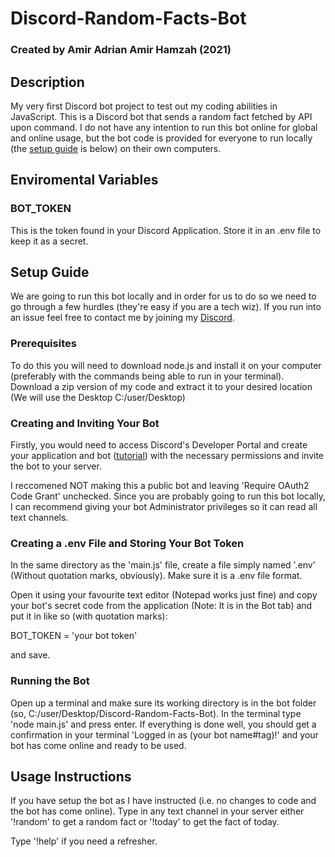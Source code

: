 # Discord-Random-Facts-Bot

### Created by Amir Adrian Amir Hamzah (2021)

## Description

My very first Discord bot project to test out my coding abilities in JavaScript. This is a Discord bot that sends a random fact fetched by API upon command. I do not have any intention to run this bot online for global and online usage, but the bot code is provided for everyone to run locally (the [setup guide](#setup-guide) is below) on their own computers.

## Enviromental Variables

### BOT_TOKEN
This is the token found in your Discord Application. Store it in an .env file to keep it as a secret.


## Setup Guide

We are going to run this bot locally and in order for us to do so we need to go through a few hurdles (they're easy if you are a tech wiz). If you run into an issue feel free to contact me by joining my [Discord](http://bit.ly/edenfreydiscord). 

### Prerequisites

To do this you will need to download node.js and install it on your computer (preferably with the commands being able to run in your terminal). Download a zip version of my code and extract it to your desired location (We will use the Desktop C:/user/Desktop)

### Creating and Inviting Your Bot

Firstly, you would need to access Discord's Developer Portal and create your application and bot ([tutorial](https://discordpy.readthedocs.io/en/stable/discord.html)) with the necessary permissions and invite the bot to your server.

I reccomened NOT making this a public bot and leaving 'Require OAuth2 Code Grant' unchecked. Since you are probably going to run this bot locally, I can recommend giving your bot Administrator privileges so it can read all text channels. 

### Creating a .env File and Storing Your Bot Token

In the same directory as the 'main.js' file, create a file simply named '.env' (Without quotation marks, obviously). Make sure it is a .env file format. 

Open it using your favourite text editor (Notepad works just fine) and copy your bot's secret code from the application (Note: It is in the Bot tab) and put it in like so (with quotation marks):

BOT_TOKEN = 'your bot token'

and save.

### Running the Bot

Open up a terminal and make sure its working directory is in the bot folder (so, C:/user/Desktop/Discord-Random-Facts-Bot). In the terminal type 'node main.js' and press enter. If everything is done well, you should get a confirmation in your terminal 'Logged in as (your bot name#tag)!' and your bot has come online and ready to be used.

## Usage Instructions

If you have setup the bot as I have instructed (i.e. no changes to code and the bot has come online). Type in any text channel in your server either '!random' to get a random fact or '!today' to get the fact of today. 

Type '!help' if you need a refresher.

